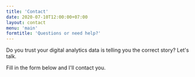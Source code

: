 ```yaml
---
title: 'Contact'
date: 2020-07-10T12:00:00+07:00
layout: contact
menu: 'main'
formtitle: 'Questions or need help?'
---
```


Do you trust your digital analytics data is telling you the correct story? Let's talk.

Fill in the form below and I'll contact you.